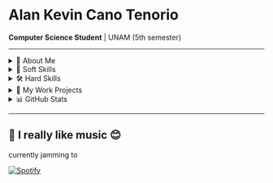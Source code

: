 # Alan Kevin Cano Tenorio  
**Computer Science Student** | UNAM (5th semester)  

---

<details>
<summary>📌 About Me</summary>

- 🎓 5th-semester Computer Science student at UNAM
- 📚 Taking courses in:
  - Excel (Basic).
  - Cybersecurity (beginners & Python applications).
  - Sql for database management.
  - AWS educate (Cloud Computing Fundamentals).
- 🎹 I'm learning Piano/Keyboard.
- 🌍 Intersted in upgrade everything.
- 🏆 Active member of the Student Commission (collaboration).

</details>

<details>
<summary>🌟 Soft Skills</summary>

- ✅ Responsible in personal and academic projects.
- 🤝 Kindness and comprehensive.
- 🔄 Adaptable and quick learner.
- 🧠 Analytical and mathematical thinking.
- 📅 Effective time management.
- 🏅 Perfectionist (attention to detail).
- 👥Team player and leader with collaborative spirit.
- 🔍 Proactive researcher (love exploring new topics).

</details>

<details>
<summary>🛠 Hard Skills</summary>

### 🛠 Technical Skills  

#### **Programming Languages**  
| Language       | Badge                                                                                          | Level        | Specialization                     |
|----------------|------------------------------------------------------------------------------------------------|--------------|------------------------------------|
| **Java**       | ![Java](https://img.shields.io/badge/Java-ED8B00?logo=openjdk&logoColor=white)                 | Intermediate | OOP, Algorithms                   |
| **JavaScript** | ![JavaScript](https://img.shields.io/badge/JavaScript-F7DF1E?logo=javascript&logoColor=black)  | Intermediate | Web Dev (React)                   |
| **Python**     | ![Python](https://img.shields.io/badge/Python-3776AB?logo=python&logoColor=white)              | Intermediate | Django/Flask, Data Analysis       |
| **C#**         | ![C#](https://img.shields.io/badge/C%23-239120?logo=c-sharp&logoColor=white)                   | Intermediate | Desktop Apps (.NET)               |
| **C++**        | ![C++](https://img.shields.io/badge/C++-00599C?logo=c%2B%2B&logoColor=white)                   | Intermediate | Data Structures                   |
| **Haskell**    | ![Haskell](https://img.shields.io/badge/Haskell-5D4F85?logo=haskell&logoColor=white)           | Basic        | Functional Programming            |
| **Prolog**     | ![Prolog](https://img.shields.io/badge/Prolog-000000?logo=prolog&logoColor=white)*             | Basic        | Logic Programming                 |
| **Assembly**   | ![Assembly](https://img.shields.io/badge/Assembly-000000?logo=assemblyscript&logoColor=white)* | Basic        | Low-level Algorithms              |

> *Note: Prolog/Assembly badges are custom (no official shield.io logo).  

#### **Frameworks & Libraries**  
| Technology | Badge                                                                                    | Use Case                     |
|------------|------------------------------------------------------------------------------------------|------------------------------|
| **Django** | ![Django](https://img.shields.io/badge/Django-092E20?logo=django&logoColor=white)        | Backend Development          |
| **React**  | ![React](https://img.shields.io/badge/React-61DAFB?logo=react&logoColor=black)           | Frontend Interfaces          |
| **.NET**   | ![.NET](https://img.shields.io/badge/.NET-512BD4?logo=.net&logoColor=white)              | Windows Applications         |
| **JavaFX** | ![JavaFX](https://img.shields.io/badge/JavaFX-FF0000?logo=javafx&logoColor=white)*       | Java GUIs                    |

> *JavaFX uses a custom badge (not official in shields.io).  

#### **Databases**  
| Database   | Badge                                                                                      | Experience                  |
|------------|--------------------------------------------------------------------------------------------|-----------------------------|
| **MySQL**  | ![MySQL](https://img.shields.io/badge/MySQL-4479A1?logo=mysql&logoColor=white)             | Database Design             |
| **MariaDB**| ![MariaDB](https://img.shields.io/badge/MariaDB-003545?logo=mariadb&logoColor=white)       | Lightweight Web Apps        |
| **SQLite** | ![SQLite](https://img.shields.io/badge/SQLite-003B57?logo=sqlite&logoColor=white)          | Embedded Systems            |

#### **Tools & Platforms**  
| Tool            | Badge                                                                                              | Usage                          |
|-----------------|----------------------------------------------------------------------------------------------------|--------------------------------|
| **VS Code**     | ![VS Code](https://img.shields.io/badge/VS_Code-007ACC?logo=visual-studio-code&logoColor=white)    | Primary Code Editor            |
| **Linux Terminal** | ![Linux](https://img.shields.io/badge/Linux-FCC624?logo=linux&logoColor=black)                  | Scripting & Development        |
| **Git/GitHub**  | ![Git](https://img.shields.io/badge/Git-F05032?logo=git&logoColor=white)                          | Version Control               |
| **LaTeX**       | ![LaTeX](https://img.shields.io/badge/LaTeX-008080?logo=latex&logoColor=white)                    | Academic Documentation        |
| **Notion**      | ![Notion](https://img.shields.io/badge/Notion-000000?logo=notion&logoColor=white)                 | Project Organization          |
| **Excel**       | ![Excel](https://img.shields.io/badge/Excel-217346?logo=microsoft-excel&logoColor=white)          | Data Analysis & Visualization |
| Logisim
| UML Editor
| PicsArt photo editor


#### **Build Systems**  
| Tool           | Badge                                                                                    | Use Case                     |
|----------------|------------------------------------------------------------------------------------------|------------------------------|
| **Maven**      | ![Maven](https://img.shields.io/badge/Apache_Maven-C71A36?logo=apache-maven&logoColor=white) | Java project management      |
| **Ant**        | ![Ant](https://img.shields.io/badge/Apache_Ant-A81C7D?logo=apache-ant&logoColor=white)      | Legacy Java builds           |
| **.NET CLI**   | ![.NET](https://img.shields.io/badge/.NET-512BD4?logo=.net&logoColor=white)                | C# project compilation       |

</details>

<details>
<summary>💼 My Work Projects</summary>

| Project | Skills Used | Description |
|---------|-------------|-------------|
| **[BudgetMate](https://github.com/aricc24/BudgetMate)** | Django, Python, MySQL, React, JavaScript | Sistema completo de gestión presupuestal |
| **Scientific Calculator** | Java, JavaFX, CSS | Calculadora con funciones avanzadas |
| **Todo-App** | Flask, Python, SQLite | Gestión de tareas con prioridades |

</details>

<details>
<summary>📊 GitHub Stats</summary>

![](https://github-readme-stats.vercel.app/api?username=AlanKevinCT&show_icons=true&theme=radical&hide_border=true)
![](https://github-readme-stats.vercel.app/api/top-langs/?username=AlanKevinCT&layout=compact&theme=radical&hide_border=true)

</details>

---

## 🎵 I really like music 😊  
currently jamming to  

[![Spotify](https://spotify-github-profile.kittinanx.com/api/view.svg?uid=3134iqgyq77hutemhdzodwqejcce&cover_image=true&theme=novatorem&bar_color=53b14f)](https://open.spotify.com/user/3134iqgyq77hutemhdzodwqejcce)
